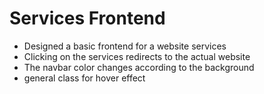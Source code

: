 # Services Frontend
- Designed a basic frontend for a website services
- Clicking on the services redirects to the actual website
- The navbar color changes according to the background
- general class for hover effect